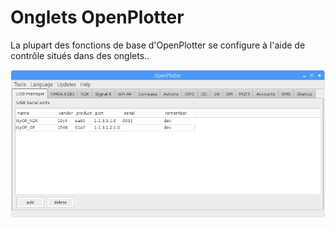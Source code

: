# Onglets OpenPlotter

La plupart des fonctions de base d'OpenPlotter se configure à l'aide de contrôle situés dans des onglets..

![](../en/tabs.png)

